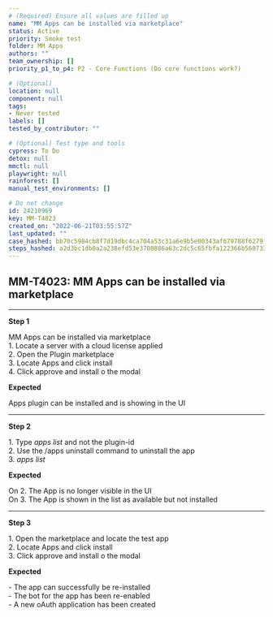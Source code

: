 ```yaml
---
# (Required) Ensure all values are filled up
name: "MM Apps can be installed via marketplace"
status: Active
priority: Smoke test
folder: MM Apps
authors: ""
team_ownership: []
priority_p1_to_p4: P2 - Core Functions (Do core functions work?)

# (Optional)
location: null
component: null
tags:
- Never tested
labels: []
tested_by_contributor: ""

# (Optional) Test type and tools
cypress: To Do
detox: null
mmctl: null
playwright: null
rainforest: []
manual_test_environments: []

# Do not change
id: 24210969
key: MM-T4023
created_on: "2022-06-21T03:55:57Z"
last_updated: ""
case_hashed: bb70c5984cb8f7d19dbc4ca704a53c31a6e9b5e00343af679788f6279f5ac3ef384b30167c09892a5a0a4d9dd18c4c52
steps_hashed: a2d3bc1db0a2a238efd53e3708886a63c2dc5c65fbfa122366b560733de701642cdbf671e3b4b26548818b92df40c46e
---
```


<!-- (Auto-generated) Based on frontmatter's "key" and "name" -->

## MM-T4023: MM Apps can be installed via marketplace

---

**Step 1**

MM Apps can be installed via marketplace\
1\. Locate a server with a cloud license applied\
2\. Open the Plugin marketplace\
3\. Locate Apps and click install\
4\. Click approve and install o the modal

**Expected**

Apps plugin can be installed and is showing in the UI

---

**Step 2**

1\. Type _apps list_ and not the plugin-id\
2\. Use the /apps uninstall command to uninstall the app\
3\. _apps list_

**Expected**

On 2. The App is no longer visible in the UI\
On 3. The App is shown in the list as available but not installed

---

**Step 3**

1\. Open the marketplace and locate the test app\
2\. Locate Apps and click install\
3\. Click approve and install o the modal

**Expected**

\- The app can successfully be re-installed\
\- The bot for the app has been re-enabled\
\- A new oAuth application has been created
